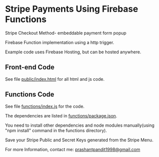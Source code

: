 # Stripe Payments Using Firebase Functions


Stripe Checkout Method- embeddable payment form popup

Firebase Function implementation using a http trigger.

Example code uses Firebase Hosting, but can be hosted anywhere.

## Front-end Code
See file [public/index.html](public/index.html) for all html and js code.

## Functions Code
See file [functions/index.js](functions/index.js) for the code.


The dependencies are listed in [functions/package.json](functions/package.json).

You need to install other dependencies and node modules manually(using "npm install" command in the functions directory).

Save your Stripe Public and Secret Keys generated from the Stripe Menu.


For more Information, contact me: prashantpandit1998@gmail.com
